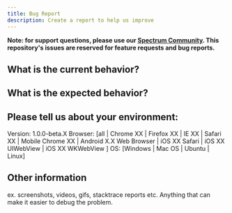 ```yaml
---
title: Bug Report
description: Create a report to help us improve
---
```


**Note: for support questions, please use our [Spectrum Community](https://spectrum.chat/debtcollective). This repository's issues are reserved for feature requests and bug reports.**

## What is the current behavior?

## What is the expected behavior?

## Please tell us about your environment:

Version: 1.0.0-beta.X
Browser: [all | Chrome XX | Firefox XX | IE XX | Safari XX | Mobile Chrome XX | Android X.X Web Browser | iOS XX Safari | iOS XX UIWebView | iOS XX WKWebView ]
OS: [Windows | Mac OS | Ubuntu | Linux]

## Other information

ex. screenshots, videos, gifs, stacktrace reports etc. Anything that can make it easier to debug the problem.
